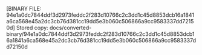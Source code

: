 [BINARY FILE: 94e1a0dc7844ddf3d2973feddc2f283d10766c2c3dd1c45d8853dcb16a1841a6ca568e45a2dc3cb76d381cc19dd5e3b060c506866a9cc9583337dd72150d]
Stored copy: docs/converted-binary/94e1a0dc7844ddf3d2973feddc2f283d10766c2c3dd1c45d8853dcb16a1841a6ca568e45a2dc3cb76d381cc19dd5e3b060c506866a9cc9583337dd72150d
